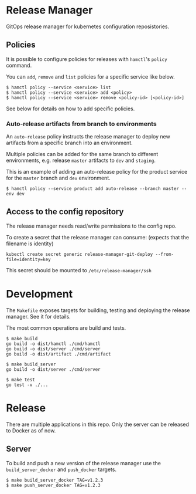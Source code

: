 # Release Manager
GitOps release manager for kubernetes configuration reposistories.

## Policies

It is possible to configure policies for releases with `hamctl`'s `policy` command.

You can `add`, `remove` and `list` policies for a specific service like below.

```
$ hamctl policy --service <service> list
$ hamctl policy --service <service> add <policy>
$ hamctl policy --service <service> remove <policy-id> [<policy-id>]
```

See below for details on how to add specific policies.

### Auto-release artifacts from branch to environments

An `auto-release` policy instructs the release manager to deploy new artifacts from a specific branch into an environment.

Multiple policies can be added for the same branch to different environments, e.g. release `master` artifacts to `dev` and `staging`.

This is an example of adding an auto-release policy for the product service for the `master` branch and `dev` environment.

```
$ hamctl policy --service product add auto-release --branch master --env dev
```

## Access to the config repository
The release manager needs read/write permissions to the config repo.

To create a secret that the release manager can consume: (expects that the filename is identity)

```
kubectl create secret generic release-manager-git-deploy --from-file=identity=key
```

This secret should be mounted to `/etc/release-manager/ssh`

# Development

The `Makefile` exposes targets for building, testing and deploying the release manager.
See it for details.

The most common operations are build and tests.

```
$ make build
go build -o dist/hamctl ./cmd/hamctl
go build -o dist/server ./cmd/server
go build -o dist/artifact ./cmd/artifact

$ make build_server
go build -o dist/server ./cmd/server

$ make test
go test -v ./...
```

# Release

There are multiple applications in this repo.
Only the server can be released to Docker as of now.

## Server

To build and push a new version of the release manager use the `build_server_docker` and `push_docker` targets.

```
$ make build_server_docker TAG=v1.2.3
$ make push_server_docker TAG=v1.2.3
```
